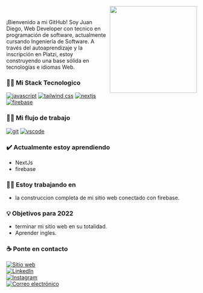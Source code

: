 <img align='right' src= "https://media.giphy.com/media/M9gbBd9nbDrOTu1Mqx/giphy.gif" width="230" ></img>
<br>
<br>
¡Bienvenido a mi GitHub! Soy Juan Diego, Web Developer con tecnico en programación de software, actualmente cursando Ingeniería de Software. A través del autoaprendizaje y la inscripción en Platzi, estoy construyendo una base sólida en tecnologías e idiomas Web. 

###  👩‍💻 Mi Stack Tecnologico
<p align="centro">
  <a href="https://www.javascript.com/"><img src="https://img.shields.io/badge/JS-f5f542.svg?style=for-the-badge&logo=javascript&logoColor=000&labelColor =ffffff" alt="javascript"></a>
    <a href="https://tailwindcss.com/"><img src="https://img.shields.io/badge/tailwind-61DAFB.svg?style=for-the-badge&logo=tailwind&logoColor=000&labelColor =https://img.shields.io" alt="tailwind css"></a>
  <a href="https://nextjs.org/"><img src="https://img.shields.io/badge/nextjs-47474f.svg?style=for-the-badge&logo=nextjs&logoColor=black&labelColor =ffffff" alt="nextjs"></a>
    <a href="https://firebase.google.com/"><img src="https://img.shields.io/badge/firebase-47474f.svg?style=for-the-badge&logo=nextjs&logoColor=black&labelColor =ffffff" alt="firebase"></a>
</p>

###  👩‍💻 Mi flujo de trabajo
<p>
    <a href="https://git-scm.com/"><img src="https://img.shields.io/badge/git-F05032.svg?style=for-the-badge&logo=git&logoColor=fff&labelColor =ffffff"   alt="git"></a>
  <a href="https://code.visualstudio.com/">
    <img src="https://img.shields.io/badge/vscode-blue.svg?style=for-the-badge&logo=visual-studio-code&labelColor=ffffff&logoColor=blue" alt="vscode">
  </a>
</p>

###  ✔️ Actualmente estoy aprendiendo
- NextJs
- firebase

###  👩‍💻 Estoy trabajando en
- la construccion completa de mi sitio web conectado con firebase.

###  💡 Objetivos para 2022
- terminar mi sitio web en su totalidad.
- Aprender ingles.

###  ☕ Ponte en contacto

<p align="centro">
  <a href="https://jsalamanc.com/"><img alt="Sitio web" src="https://img.shields.io/badge/jsalamanc.com-black?style=flat -     square&logo=google-chrome"></a>
  <br>
  <a href="https://www.linkedin.com/in/juan-diego-salamanca-255084197/"><img alt="LinkedIn" src="https://img.shields.io/badge/LinkedIn-juan %20diego-blue?style=flat-square&logo=linkedin"></a>
    <br>
  <a href="https://www.instagram.com/jsalamanc/"><img alt="Instagram" src="https://img.shields.io/badge/Instagram-jsalamanc-black?style=flat -square&logo=instagram"></a>
    <br>
  <a href="mailto:salamancadiegojuan@gmail.com"><img alt="Correo electrónico" src="https://img.shields.io/badge/Email-Contact-blue?style=flat- cuadrado&logo=gmail"></a>
    <br>
</p>
